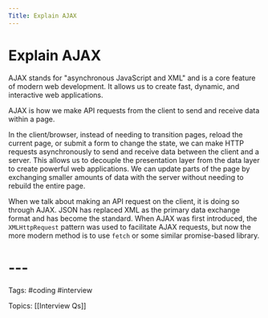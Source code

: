 ```yaml
---
Title: Explain AJAX
---
```


# Explain AJAX

AJAX stands for "asynchronous JavaScript and XML" and is a core feature of modern web development. It allows us to create fast, dynamic, and interactive web applications.

AJAX is how we make API requests from the client to send and receive data within a page.

In the client/browser, instead of needing to transition pages, reload the current page, or submit a form to change the state, we can make HTTP requests asynchronously to send and receive data between the client and a server. This allows us to decouple the presentation layer from the data layer to create powerful web applications. We can update parts of the page by exchanging smaller amounts of data with the server without needing to rebuild the entire page.

When we talk about making an API request on the client, it is doing so through AJAX. JSON has replaced XML as the primary data exchange format and has become the standard. When AJAX was first introduced, the `XMLHttpRequest` pattern was used to facilitate AJAX requests, but now the more modern method is to use `fetch` or some similar promise-based library.
# ---

Tags: #coding #interview

Topics: [[Interview Qs]]

